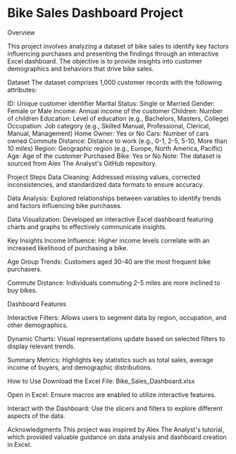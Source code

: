 # Bike Sales Dashboard Project

Overview

This project involves analyzing a dataset of bike sales to identify key factors influencing purchases and presenting the findings through an interactive Excel dashboard. The objective is to provide insights into customer demographics and behaviors that drive bike sales.

Dataset
The dataset comprises 1,000 customer records with the following attributes:

ID: Unique customer identifier
Marital Status: Single or Married
Gender: Female or Male
Income: Annual income of the customer
Children: Number of children
Education: Level of education (e.g., Bachelors, Masters, College)
Occupation: Job category (e.g., Skilled Manual, Professional, Clerical, Manual, Management)
Home Owner: Yes or No
Cars: Number of cars owned
Commute Distance: Distance to work (e.g., 0-1, 2-5, 5-10, More than 10 miles)
Region: Geographic region (e.g., Europe, North America, Pacific)
Age: Age of the customer
Purchased Bike: Yes or No
Note: The dataset is sourced from Alex The Analyst's GitHub repository.

Project Steps
Data Cleaning: Addressed missing values, corrected inconsistencies, and standardized data formats to ensure accuracy.

Data Analysis: Explored relationships between variables to identify trends and factors influencing bike purchases.

Data Visualization: Developed an interactive Excel dashboard featuring charts and graphs to effectively communicate insights.

Key Insights
Income Influence: Higher income levels correlate with an increased likelihood of purchasing a bike.

Age Group Trends: Customers aged 30-40 are the most frequent bike purchasers.

Commute Distance: Individuals commuting 2-5 miles are more inclined to buy bikes.

Dashboard Features

Interactive Filters: Allows users to segment data by region, occupation, and other demographics.

Dynamic Charts: Visual representations update based on selected filters to display relevant trends.

Summary Metrics: Highlights key statistics such as total sales, average income of buyers, and demographic distributions.

How to Use
Download the Excel File: Bike_Sales_Dashboard.xlsx

Open in Excel: Ensure macros are enabled to utilize interactive features.

Interact with the Dashboard: Use the slicers and filters to explore different aspects of the data.

Acknowledgments
This project was inspired by Alex The Analyst's tutorial, which provided valuable guidance on data analysis and dashboard creation in Excel.  
